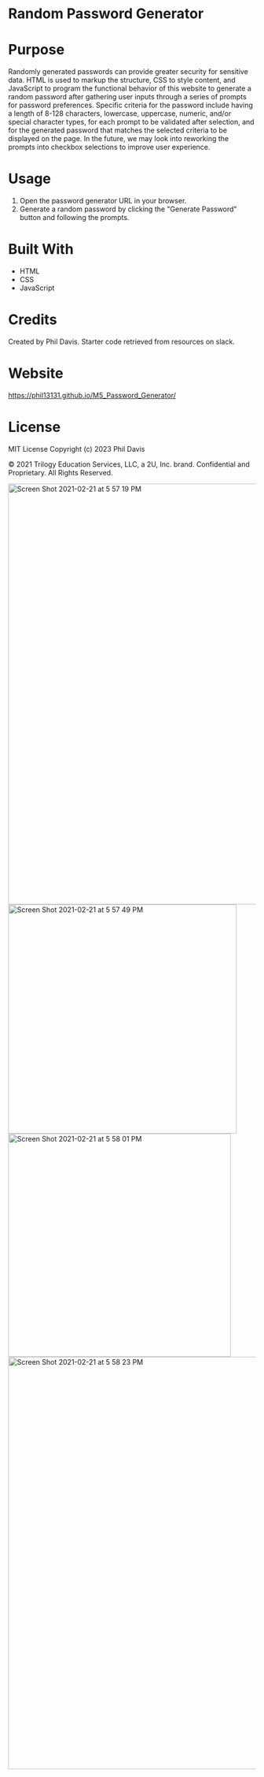 # Random Password Generator

# Purpose
Randomly generated passwords can provide greater security for sensitive data. HTML is used to markup the structure, CSS to style content, and JavaScript to program the functional behavior of this website to generate a random password after gathering user inputs through a series of prompts for password preferences. Specific criteria for the password include having a length of 8-128 characters, lowercase, uppercase, numeric, and/or special character types, for each prompt to be validated after selection, and for the generated password that matches the selected criteria to be displayed on the page. In the future, we may look into reworking the prompts into checkbox selections to improve user experience.

# Usage
1. Open the password generator URL in your browser.
2. Generate a random password by clicking the "Generate Password" button and following the prompts.

# Built With
* HTML
* CSS
* JavaScript

# Credits
Created by Phil Davis.
Starter code retrieved from resources on slack.

# Website
https://phil13131.github.io/M5_Password_Generator/

# License
MIT License
 Copyright (c)  2023 Phil Davis

© 2021 Trilogy Education Services, LLC, a 2U, Inc. brand. Confidential and Proprietary. All Rights Reserved.

<img width="854" alt="Screen Shot 2021-02-21 at 5 57 19 PM" src="https://user-images.githubusercontent.com/77700824/108660657-e49b8c80-747f-11eb-8a35-4322a1a4ecd1.png">
<img width="465" alt="Screen Shot 2021-02-21 at 5 57 49 PM" src="https://user-images.githubusercontent.com/77700824/108660797-ecf3c780-747f-11eb-93d8-6f9590f27175.png">
<img width="453" alt="Screen Shot 2021-02-21 at 5 58 01 PM" src="https://user-images.githubusercontent.com/77700824/108660857-f0874e80-747f-11eb-801a-8edb37cf7950.png">
<img width="837" alt="Screen Shot 2021-02-21 at 5 58 23 PM" src="https://user-images.githubusercontent.com/77700824/108660883-f2511200-747f-11eb-8d1f-6cf2637dda96.png">
